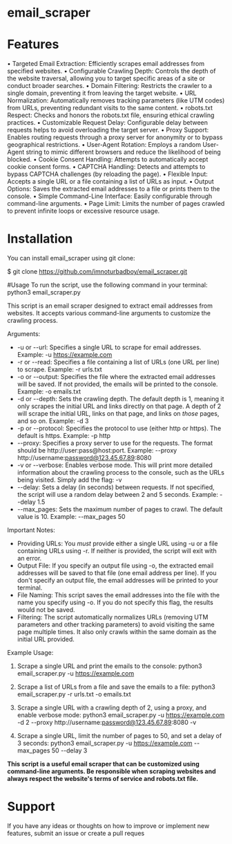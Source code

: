 # email_scraper

# Features
•  Targeted Email Extraction: Efficiently scrapes email addresses from specified websites.
•  Configurable Crawling Depth: Controls the depth of the website traversal, allowing you to target specific areas of a site or conduct broader searches.
•  Domain Filtering: Restricts the crawler to a single domain, preventing it from leaving the target website.
•  URL Normalization: Automatically removes tracking parameters (like UTM codes) from URLs, preventing redundant visits to the same content.
•  robots.txt Respect: Checks and honors the robots.txt file, ensuring ethical crawling practices.
•  Customizable Request Delay: Configurable delay between requests helps to avoid overloading the target server.
•  Proxy Support: Enables routing requests through a proxy server for anonymity or to bypass geographical restrictions.
•  User-Agent Rotation: Employs a random User-Agent string to mimic different browsers and reduce the likelihood of being blocked.
•  Cookie Consent Handling: Attempts to automatically accept cookie consent forms.
•  CAPTCHA Handling: Detects and attempts to bypass CAPTCHA challenges (by reloading the page).
•  Flexible Input: Accepts a single URL or a file containing a list of URLs as input.
•  Output Options: Saves the extracted email addresses to a file or prints them to the console.
•  Simple Command-Line Interface: Easily configurable through command-line arguments.
•  Page Limit: Limits the number of pages crawled to prevent infinite loops or excessive resource usage.

# Installation
You can install email_scraper using git clone:

$ git clone https://github.com/imnoturbadboy/email_scraper.git

#Usage
To run the script, use the following command in your terminal:
python3 email_scraper.py

This script is an email scraper designed to extract email addresses from websites.  It accepts various command-line arguments to customize the crawling process.

Arguments:

*   -u or --url:  Specifies a single URL to scrape for email addresses.  Example: -u https://example.com
*   -r or --read:  Specifies a file containing a list of URLs (one URL per line) to scrape. Example: -r urls.txt
*   -o or --output: Specifies the file where the extracted email addresses will be saved. If not provided, the emails will be printed to the console. Example: -o emails.txt
*   -d or --depth:  Sets the crawling depth.  The default depth is 1, meaning it only scrapes the initial URL and links directly on that page.  A depth of 2 will scrape the initial URL, links on that page, and links on *those* pages, and so on. Example: -d 3
*   -p or --protocol:  Specifies the protocol to use (either http or https). The default is https. Example: -p http
*   --proxy: Specifies a proxy server to use for the requests.  The format should be http://user:pass@host:port. Example: --proxy http://username:password@123.45.67.89:8080
*   -v or --verbose:  Enables verbose mode.  This will print more detailed information about the crawling process to the console, such as the URLs being visited.  Simply add the flag: -v
*   --delay:  Sets a delay (in seconds) between requests.  If not specified, the script will use a random delay between 2 and 5 seconds.  Example: --delay 1.5
*   --max_pages: Sets the maximum number of pages to crawl. The default value is 10. Example: --max_pages 50

Important Notes:

*   Providing URLs:  You *must* provide either a single URL using -u or a file containing URLs using -r.  If neither is provided, the script will exit with an error.
*   Output File: If you specify an output file using -o, the extracted email addresses will be saved to that file (one email address per line).  If you don't specify an output file, the email addresses will be printed to your terminal.
*   File Naming: This script saves the email addresses into the file with the name you specify using -o. If you do not specify this flag, the results would not be saved.
*   Filtering: The script automatically normalizes URLs (removing UTM parameters and other tracking parameters) to avoid visiting the same page multiple times. It also only crawls within the same domain as the initial URL provided.

Example Usage:
1.  Scrape a single URL and print the emails to the console:
    python3 email_scraper.py -u https://example.com
    
2.  Scrape a list of URLs from a file and save the emails to a file:
    python3 email_scraper.py -r urls.txt -o emails.txt
    
3.  Scrape a single URL with a crawling depth of 2, using a proxy, and enable verbose mode:
    python3 email_scraper.py -u https://example.com -d 2 --proxy http://username:password@123.45.67.89:8080 -v
    
4.  Scrape a single URL, limit the number of pages to 50, and set a delay of 3 seconds:
    python3 email_scraper.py -u https://example.com --max_pages 50 --delay 3
    
**This script is a useful email scraper that can be customized using command-line arguments. Be responsible when scraping websites and always respect the website's terms of service and robots.txt file.**

# Support
If you have any ideas or thoughts on how to improve or implement new features, submit an issue or create a pull reques

